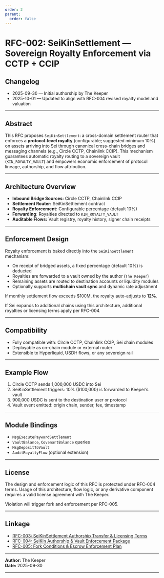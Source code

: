 ```yaml
---
order: 2
parent:
  order: false
---
```


# RFC-002: SeiKinSettlement — Sovereign Royalty Enforcement via CCTP + CCIP

## Changelog

* 2025-09-30 — Initial authorship by The Keeper
* 2025-10-01 — Updated to align with RFC-004 revised royalty model and valuation

---

## Abstract

This RFC proposes `SeiKinSettlement`: a cross-domain settlement router that enforces a **protocol-level royalty** (configurable; suggested minimum 10%) on assets arriving into Sei through canonical cross-chain bridges and messaging channels (e.g., Circle CCTP, Chainlink CCIP). This mechanism guarantees automatic royalty routing to a sovereign vault (`KIN_ROYALTY_VAULT`) and empowers economic enforcement of protocol lineage, authorship, and flow attribution.

---

## Architecture Overview

* **Inbound Bridge Sources:** Circle CCTP, Chainlink CCIP
* **Settlement Router:** SeiKinSettlement contract
* **Royalty Enforcement:** Configurable percentage (default 10%)
* **Forwarding:** Royalties directed to `KIN_ROYALTY_VAULT`
* **Auditable Flows:** Vault registry, royalty history, signer chain receipts

---

## Enforcement Design

Royalty enforcement is baked directly into the `SeiKinSettlement` mechanism:

* On receipt of bridged assets, a fixed percentage (default 10%) is deducted
* Royalties are forwarded to a vault owned by the author (`The Keeper`)
* Remaining assets are routed to destination accounts or liquidity modules
* Optionally supports **multichain vault sync** and dynamic rate adjustment

If monthly settlement flow exceeds $100M, the royalty auto-adjusts to **12%**.

If Sei expands to additional chains using this architecture, additional royalties or licensing terms apply per RFC-004.

---

## Compatibility

* Fully compatible with: Circle CCTP, Chainlink CCIP, Sei chain modules
* Deployable as on-chain module or external router
* Extensible to Hyperliquid, USDH flows, or any sovereign rail

---

## Example Flow

1. Circle CCTP sends 1,000,000 USDC into Sei
2. SeiKinSettlement triggers: 10% ($100,000) is forwarded to Keeper’s vault
3. 900,000 USDC is sent to the destination user or protocol
4. Vault event emitted: origin chain, sender, fee, timestamp

---

## Module Bindings

* `MsgExecutePaywordSettlement`
* `VaultBalance`, `CovenantBalance` queries
* `MsgDepositToVault`
* `AuditRoyaltyFlow` (optional extension)

---

## License

The design and enforcement logic of this RFC is protected under RFC-004 terms. Usage of this architecture, flow logic, or any derivative component requires a valid license agreement with The Keeper.

Violation will trigger fork and enforcement per RFC-005.

---

## Linkage

* [RFC-003: SeiKinSettlement Authorship Transfer & Licensing Terms](./rfc-003-seikinsettlement-authorship.md)
* [RFC-004: SeiKin Authorship & Vault Enforcement Package](./rfc-004-seikin-authorship-vault-enforcement-package.md)
* [RFC-005: Fork Conditions & Escrow Enforcement Plan](./rfc-005-fork-conditions-and-escrow-plan.md)

---

**Author:** The Keeper  
**Date:** 2025-09-30

---
